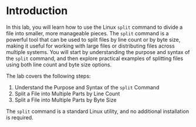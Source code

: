 # Introduction

In this lab, you will learn how to use the Linux `split` command to divide a file into smaller, more manageable pieces. The `split` command is a powerful tool that can be used to split files by line count or by byte size, making it useful for working with large files or distributing files across multiple systems. You will start by understanding the purpose and syntax of the `split` command, and then explore practical examples of splitting files using both line count and byte size options.

The lab covers the following steps:
1. Understand the Purpose and Syntax of the `split` Command
2. Split a File into Multiple Parts by Line Count
3. Split a File into Multiple Parts by Byte Size

The `split` command is a standard Linux utility, and no additional installation is required.